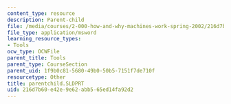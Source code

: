 ```yaml
---
content_type: resource
description: Parent-child
file: /media/courses/2-000-how-and-why-machines-work-spring-2002/216d7b60e42e9e62abb565ed14fa92d2_parentchild.SLDPRT
file_type: application/msword
learning_resource_types:
- Tools
ocw_type: OCWFile
parent_title: Tools
parent_type: CourseSection
parent_uid: 1f9b0c81-5680-49b0-50b5-7151f7de710f
resourcetype: Other
title: parentchild.SLDPRT
uid: 216d7b60-e42e-9e62-abb5-65ed14fa92d2
---
```

